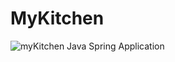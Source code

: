 # MyKitchen
![myKitchen](https://github.com/luharaca/MyKitchen/workflows/myKitchen/badge.svg)
 Java Spring Application
